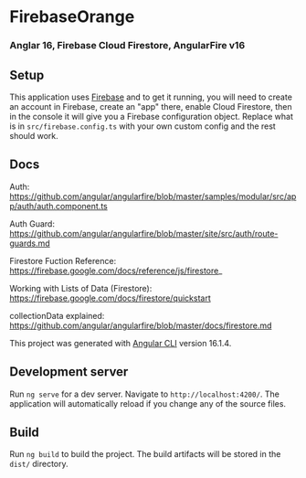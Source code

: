 # FirebaseOrange

### Anglar 16, Firebase Cloud Firestore, AngularFire v16

## Setup

This application uses [Firebase](https://firebase.google.com/) and to get it running, you will need to create an account in Firebase, create an "app" there, enable Cloud Firestore, then in the console it will give you a Firebase configuration object. Replace what is in `src/firebase.config.ts` with your own custom config and the rest should work.

## Docs

Auth:
https://github.com/angular/angularfire/blob/master/samples/modular/src/app/auth/auth.component.ts

Auth Guard:
https://github.com/angular/angularfire/blob/master/site/src/auth/route-guards.md

Firestore Fuction Reference:
https://firebase.google.com/docs/reference/js/firestore_

Working with Lists of Data (Firestore):
https://firebase.google.com/docs/firestore/quickstart

collectionData explained:
https://github.com/angular/angularfire/blob/master/docs/firestore.md

This project was generated with [Angular CLI](https://github.com/angular/angular-cli) version 16.1.4.

## Development server

Run `ng serve` for a dev server. Navigate to `http://localhost:4200/`. The application will automatically reload if you change any of the source files.

## Build

Run `ng build` to build the project. The build artifacts will be stored in the `dist/` directory.
